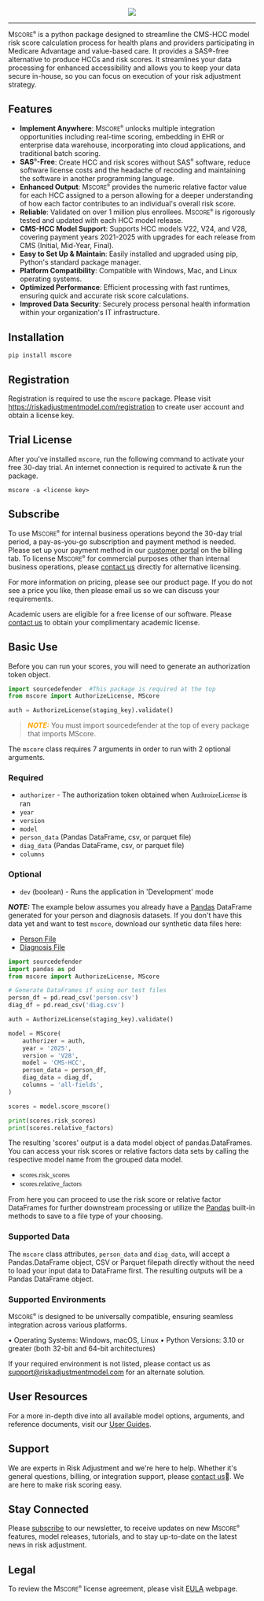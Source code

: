 <p align="center">
    <a href="https://www.riskadjustmentmodel.com/" target="_blank">
        <img src="https://ram-site-assets-pub.s3.us-east-1.amazonaws.com/images/mscore_registered_logo_updated_subtitle.png">
    </a>
</p>

---

M<span style="font-size:.8em;">SCORE<sup>®</sup></span> is a python package designed to streamline the CMS-HCC model risk score calculation process for health plans and providers participating in Medicare Advantage and value-based care. It provides a SAS®-free alternative to produce HCCs and risk scores. It streamlines your data processing for enhanced accessibility and allows you to keep your data secure in-house, so you can focus on execution of your risk adjustment strategy.

## Features
- **Implement Anywhere**: M<span style="font-size:.8em;">SCORE<sup>®</sup></span> unlocks multiple integration opportunities including real-time scoring, embedding in EHR or enterprise data warehouse, incorporating into cloud applications, and traditional batch scoring.
- **SAS<sup><span style="font-size:.8em;">&reg;</span></sup>-Free**:  Create HCC and risk scores without SAS<sup><span style="font-size:.8em;">&reg;</span></sup> software, reduce software license costs and the headache of recoding and maintaining the software in another programming language.
- **Enhanced Output**:  M<span style="font-size:.8em;">SCORE<sup>®</sup></span> provides the numeric relative factor value for each HCC assigned to a person allowing for a deeper understanding of how each factor contributes to an individual's overall risk score.
- **Reliable**: Validated on over 1 million plus enrollees. M<span style="font-size:.8em;">SCORE<sup>®</sup></span> is rigorously tested and updated with each HCC model release.
- **CMS-HCC Model Support**: Supports HCC models V22, V24, and V28, covering payment years 2021-2025 with upgrades for each release from CMS (Initial, Mid-Year, Final).
- **Easy to Set Up & Maintain**: Easily installed and upgraded using pip, Python's standard package manager.
- **Platform Compatibility**: Compatible with Windows, Mac, and Linux operating systems.
- **Optimized Performance**: Efficient processing with fast runtimes, ensuring quick and accurate risk score calculations.
- **Improved Data Security**: Securely process personal health information within your organization's IT infrastructure.


## Installation

    pip install mscore

## Registration

Registration is required to use the <code>mscore</code> package.  Please visit https://riskadjustmentmodel.com/registration to create user account and obtain a license key.

## Trial License

After you've installed <code>mscore</code>, run the following command to activate your free 30-day trial. An internet connection is required to activate & run the package.

    mscore -a <license key>

## Subscribe

To use M<span style="font-size:.8em;">SCORE<sup>®</sup></span> for internal business operations beyond the 30-day trial period, a pay-as-you-go subscription and payment method is needed. Please set up your payment method in our [customer portal](https://riskadjustmentmodel.com/account/login/) on the billing tab. To license M<span style="font-size:.8em;">SCORE<sup>®</sup></span> for commercial purposes other than internal business operations, please [contact us](https://riskadjustmentmodel.com/contact-us) directly for alternative licensing.

For more information on pricing, please see our product page.  If you do not see a price you like, then please email us so we can discuss your requirements.

Academic users are eligible for a free license of our software. Please [contact us](https://riskadjustmentmodel.com/contact-us) to obtain your complimentary academic license.


## Basic Use

Before you can run your scores, you will need to generate an authorization token object.

```python
import sourcedefender  #This package is required at the top
from mscore import AuthorizeLicense, MScore

auth = AuthorizeLicense(staging_key).validate()
```
> **<span style="color:orange">_NOTE:_</span>** You must import sourcedefender at the top of every package that imports MScore.

The <code>mscore</code> class requires 7 arguments in order to run with 2 optional arguments.

### Required
* <code>authorizer</code> - The authorization token obtained when <span style="font-family:courier-new">AuthroizeLicense</span> is ran
* <code>year</code> 
* <code>version</code>
* <code>model</code> 
* <code>person_data</code> (Pandas DataFrame, csv, or parquet file)
* <code>diag_data</code> (Pandas DataFrame, csv, or parquet file)
* <code>columns</code> 

### Optional
* <code>dev</code> (boolean) - Runs the application in 'Development' mode

 **_NOTE:_**  The example below assumes you already have a [Pandas](https://pandas.pydata.org/) DataFrame generated for your person and diagnosis datasets.
If you don't have this data yet and want to test <code>mscore</code>, download our synthetic data files here:
* [Person File](https://mph-static-site.s3.amazonaws.com/static/tutorial-files/person.csv)
* [Diagnosis File](https://mph-static-site.s3.amazonaws.com/static/tutorial-files/diag.csv)


```python
import sourcedefender
import pandas as pd
from mscore import AuthorizeLicense, MScore

# Generate DataFrames if using our test files
person_df = pd.read_csv('person.csv')
diag_df = pd.read_csv('diag.csv')

auth = AuthorizeLicense(staging_key).validate()

model = MScore(
    authorizer = auth,
    year = '2025', 
    version = 'V28',
    model = 'CMS-HCC',
    person_data = person_df,
    diag_data = diag_df,
    columns = 'all-fields',
)

scores = model.score_mscore()

print(scores.risk_scores)
print(scores.relative_factors)
```
The resulting 'scores' output is a data model object of pandas.DataFrames. You can access your risk scores or relative factors data sets by calling the respective model name from the grouped data model. 
- <span style="font-family:courier-new">scores.risk_scores</span>
- <span style="font-family:courier-new">scores.relative_factors</span>

From here you can proceed to use the risk score or relative factor DataFrames for further downstream processing or utilize the [Pandas](https://pandas.pydata.org/docs/user_guide/index.html) built-in methods to save to a file type of your choosing.

### Supported Data
The <code>mscore</code> class attributes, <code>person_data</code> and <code>diag_data</code>, will accept a Pandas.DataFrame object, CSV or Parquet filepath directly without the need to load your input data to DataFrame first. The resulting outputs will be a Pandas DataFrame object.

### Supported Environments

M<span style="font-size:.8em;">SCORE<sup>®</sup></span> is designed to be universally compatible, ensuring seamless integration across various platforms.

•	Operating Systems:  Windows, macOS, Linux
•	Python Versions: 3.10 or greater (both 32-bit and 64-bit architectures)

If your required environment is not listed, please contact us as support@riskadjustmentmodel.com for an alternate solution.

## User Resources
For a more in-depth dive into all available model options, arguments, and reference documents, visit our [User Guides](https://riskadjustmentmodel.com/resources/user-guides).

## Support

We are experts in Risk Adjustment and we're here to help. Whether it's general questions, billing, or integration support, please [contact us](https://riskadjustmentmodel.com/contact-us)📧. We are here to make risk scoring easy.

## Stay Connected

Please [subscribe](https://riskadjustmentmodel.com/articles#userEmail) to our newsletter, to receive updates on new M<span style="font-size:.8em;">SCORE<sup>®</sup></span> features, model releases, tutorials, and to stay up-to-date on the latest news in risk adjustment. 

## Legal

To review the M<span style="font-size:.8em;">SCORE<sup>®</sup></span> license agreement, please visit [EULA](https://riskadjustmentmodel.com/legal/eula) webpage.